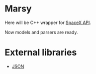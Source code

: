 # Marsy

Here will be C++ wrapper for [SpaceX API](https://github.com/r-spacex/SpaceX-API).

Now models and parsers are ready.

# External libraries
 * [JSON](https://github.com/nlohmann/json)